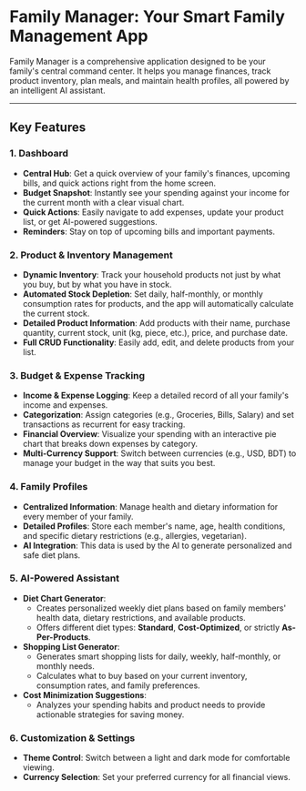 # Family Manager: Your Smart Family Management App

Family Manager is a comprehensive application designed to be your family's central command center. It helps you manage finances, track product inventory, plan meals, and maintain health profiles, all powered by an intelligent AI assistant.

---

## Key Features

### 1. Dashboard
- **Central Hub**: Get a quick overview of your family's finances, upcoming bills, and quick actions right from the home screen.
- **Budget Snapshot**: Instantly see your spending against your income for the current month with a clear visual chart.
- **Quick Actions**: Easily navigate to add expenses, update your product list, or get AI-powered suggestions.
- **Reminders**: Stay on top of upcoming bills and important payments.

### 2. Product & Inventory Management
- **Dynamic Inventory**: Track your household products not just by what you buy, but by what you have in stock.
- **Automated Stock Depletion**: Set daily, half-monthly, or monthly consumption rates for products, and the app will automatically calculate the current stock.
- **Detailed Product Information**: Add products with their name, purchase quantity, current stock, unit (kg, piece, etc.), price, and purchase date.
- **Full CRUD Functionality**: Easily add, edit, and delete products from your list.

### 3. Budget & Expense Tracking
- **Income & Expense Logging**: Keep a detailed record of all your family's income and expenses.
- **Categorization**: Assign categories (e.g., Groceries, Bills, Salary) and set transactions as recurrent for easy tracking.
- **Financial Overview**: Visualize your spending with an interactive pie chart that breaks down expenses by category.
- **Multi-Currency Support**: Switch between currencies (e.g., USD, BDT) to manage your budget in the way that suits you best.

### 4. Family Profiles
- **Centralized Information**: Manage health and dietary information for every member of your family.
- **Detailed Profiles**: Store each member's name, age, health conditions, and specific dietary restrictions (e.g., allergies, vegetarian).
- **AI Integration**: This data is used by the AI to generate personalized and safe diet plans.

### 5. AI-Powered Assistant
- **Diet Chart Generator**:
  - Creates personalized weekly diet plans based on family members' health data, dietary restrictions, and available products.
  - Offers different diet types: **Standard**, **Cost-Optimized**, or strictly **As-Per-Products**.
- **Shopping List Generator**:
  - Generates smart shopping lists for daily, weekly, half-monthly, or monthly needs.
  - Calculates what to buy based on your current inventory, consumption rates, and family preferences.
- **Cost Minimization Suggestions**:
  - Analyzes your spending habits and product needs to provide actionable strategies for saving money.

### 6. Customization & Settings
- **Theme Control**: Switch between a light and dark mode for comfortable viewing.
- **Currency Selection**: Set your preferred currency for all financial views.
